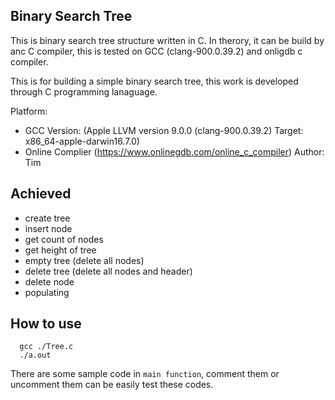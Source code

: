 ## Binary Search Tree
This is binary search tree structure written in C. In therory, it can be build by anc C compiler, this is tested on GCC (clang-900.0.39.2) and onligdb c compiler.

This is for building a simple binary search tree, this work is developed through C programming lanaguage.

Platform:

- GCC Version: (Apple LLVM version 9.0.0 (clang-900.0.39.2) Target: x86_64-apple-darwin16.7.0)
- Online Complier (https://www.onlinegdb.com/online_c_compiler)
Author: Tim

## Achieved
- create tree
- insert node
- get count of nodes
- get height of tree
- empty tree (delete all nodes)
- delete tree (delete all nodes and header)
- delete node
- populating

## How to use

```
  gcc ./Tree.c
  ./a.out
```
There are some sample code in `main function`, comment them or uncomment them can be easily test these codes.
